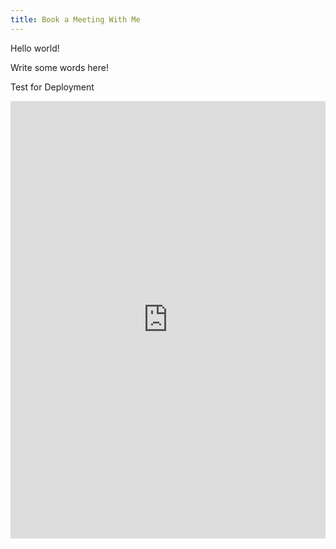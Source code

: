 ```yaml
---
title: Book a Meeting With Me
---
```


Hello world!

Write some words here!

Test for Deployment



<!-- Morgen inline widget begin -->
<iframe src="https://book.morgen.so/joseanchien" width="100%" height="700px" style="border: none"></iframe>
<!-- Morgen inline widget end -->

